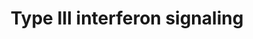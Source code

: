 ---
annotations:
- id: PW:0000209
  parent: signaling pathway
  type: Pathway Ontology
  value: Jak-Stat signaling pathway
- id: PW:0000893
  parent: signaling pathway
  type: Pathway Ontology
  value: interleukin-29 signaling pathway
- id: PW:0000891
  parent: signaling pathway
  type: Pathway Ontology
  value: interleukin-28A signaling pathway
- id: PW:0000892
  parent: signaling pathway
  type: Pathway Ontology
  value: interleukin-28B signaling pathway
authors:
- Sham.uk
- MaintBot
- Mkutmon
- Khanspers
citedin:
- link: PMC9015133
  title: An endogenously activated antiviral state restricts SARS-CoV-2 infection
    in differentiated primary airway epithelial cells (2022)
- link: 10.1155/2022/3515001
  title: Combination of Enrichment Using Gene Ontology and Transcriptomic Analysis
    Revealed Contribution of Interferon Signaling to Severity of COVID-19 (2022)
- link: 10.1016/j.stemcr.2023.05.007
  title: Parallel use of human stem cell lung and heart models provide insights for
    SARS-CoV-2 treatment (2023)
description: The recently identified type III interferon group consists of three IFN-λ
  (lambda) genes encoding molecules called IFN-λ1, IFN-λ2 and IFN-λ3 (also called
  IL29, IL28A and IL28B respectively). These IFNs signal through a receptor complex
  consisting of IL10R2 (also called CRF2-4) and IFNLR1 (also called CRF2-12).  Proteins
  on this pathway have targeted assays available via the [https://assays.cancer.gov/available_assays?wp_id=WP2113
  CPTAC Assay Portal].
last-edited: 2019-08-15
ndex: edb7a20f-8b63-11eb-9e72-0ac135e8bacf
organisms:
- Homo sapiens
redirect_from:
- /index.php/Pathway:WP2113
- /instance/WP2113
- /instance/WP2113_r105848
revision: r105848
schema-jsonld:
- '@context': https://schema.org/
  '@id': https://wikipathways.github.io/pathways/WP2113.html
  '@type': Dataset
  creator:
    '@type': Organization
    name: WikiPathways
  description: The recently identified type III interferon group consists of three
    IFN-λ (lambda) genes encoding molecules called IFN-λ1, IFN-λ2 and IFN-λ3 (also
    called IL29, IL28A and IL28B respectively). These IFNs signal through a receptor
    complex consisting of IL10R2 (also called CRF2-4) and IFNLR1 (also called CRF2-12).  Proteins
    on this pathway have targeted assays available via the [https://assays.cancer.gov/available_assays?wp_id=WP2113
    CPTAC Assay Portal].
  keywords:
  - IL10RB
  - IL28A
  - IL28B
  - IL28RA
  - IL29
  - IRF9
  - JAK1
  - STAT1
  - STAT2
  - TYK2
  license: CC0
  name: Type III interferon signaling
seo: CreativeWork
title: Type III interferon signaling
wpid: WP2113
---